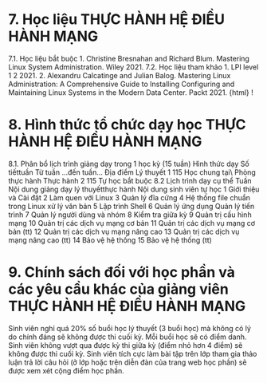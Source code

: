 # 7. Học liệu THỰC HÀNH HỆ ĐIỀU HÀNH MẠNG
7.1. Học liệu bắt buộc 1. Christine Bresnahan and Richard Blum. Mastering Linux System Administration. Wiley 2021. 7.2. Học liệu tham khảo 1. LPI level 1 2 2021. 2. Alexandru Calcatinge and Julian Balog. Mastering Linux Administration: A Comprehensive Guide to Installing Configuring and Maintaining Linux Systems in the Modern Data Center. Packt 2021. {html}
!
# 8. Hình thức tổ chức dạy học THỰC HÀNH HỆ ĐIỀU HÀNH MẠNG
8.1. Phân bổ lịch trình giảng dạy trong 1 học kỳ (15 tuần) Hình thức dạy Số tiếttuần Từ tuần ...đến tuần... Địa điểm Lý thuyết 1 115 Học chung tại\ Phòng thực hành Thực hành 2 115 Tự học bắt buộc 8.2 Lịch trình dạy cụ thể Tuần Nội dung giảng dạy lý thuyếtthực hành Nội dung sinh viên tự học 1 Giới thiệu và Cài đặt 2 Làm quen với Linux 3 Quản lý đĩa cứng 4 Hệ thống file chuẩn trong Linux xử lý văn bản 5 Lập trình Shell 6 Quản lý ứng dụng Quản lý tiến trình 7 Quản lý người dùng và nhóm 8 Kiểm tra giữa kỳ 9 Quản trị cấu hình mạng 10 Quản trị các dịch vụ mạng cơ bản 11 Quản trị các dịch vụ mạng cơ bản (tt) 12 Quản trị các dịch vụ mạng nâng cao 13 Quản trị các dịch vụ mạng nâng cao (tt) 14 Bảo vệ hệ thống 15 Bảo vệ hệ thống (tt)
# 9. Chính sách đối với học phần và các yêu cầu khác của giảng viên THỰC HÀNH HỆ ĐIỀU HÀNH MẠNG
Sinh viên nghỉ quá 20% số buổi học lý thuyết (3 buổi học) mà không có lý do chính đáng sẽ không được thi cuối kỳ. Mỗi buổi học sẽ có điểm danh. Sinh viên không vượt qua được kỳ thi giữa kỳ (điểm nhỏ hơn 4 điểm) sẽ không được thi cuối kỳ. Sinh viên tích cực làm bài tập trên lớp tham gia thảo luận trả lời câu hỏi (ở lớp hoặc trên diễn đàn của trang web học phần) sẽ được xem xét cộng điểm học phần.

